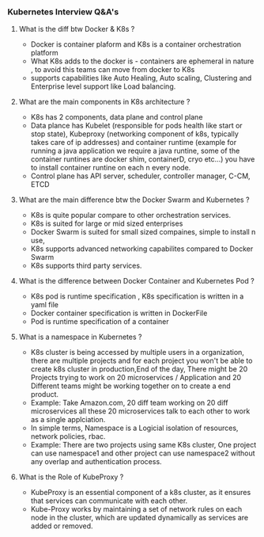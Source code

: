 ### Kubernetes Interview Q&A's

1. What is the diff btw Docker & K8s ?
    - Docker is container plaform and K8s is a container orchestration platform 
    - What K8s adds to the docker is - containers are ephemeral in nature , to avoid this teams can move from docker to K8s
    - supports capabilities like Auto Healing, Auto scaling, Clustering and Enterprise level support like Load balancing.


2. What are the main components in K8s architecture ? 
    - K8s has 2 components,  data plane and control plane
    - Data plance has Kubelet (responsible for pods health like start or stop state), Kubeproxy (networking component of k8s, typically takes care of ip addresses) and container runtime (example for running a java application we require a java runtine, some of the container runtines are docker shim, containerD, cryo etc...) you have to install container runtine on each n every node. 
    - Control plane has API server, scheduler, controller manager, C-CM, ETCD


3. What are the main difference btw the Docker Swarm and Kubernetes ?
    - K8s is quite popular compare to other orchestration services.
    - K8s is suited for large or mid sized enterprises
    - Docker Swarm is suited for small sized compaines, simple to  install n use, 
    - K8s supports advanced networking capabilites compared to Docker Swarm
    - K8s supports third party services.


4. What is the difference between Docker Container and Kubernetes Pod ? 
    - K8s pod is runtime specification , K8s specification is written in a yaml file
    - Docker container specification is written in DockerFile
    - Pod is runtime specification of a container


5. What is a namespace in Kubernetes ?
    - K8s cluster is being accessed by multiple users in a organization, there are multiple projects and for each project you won't be able to create k8s cluster in production,End of the day, There might be 20 Projects trying to work on 20 microservices / Application and 20 Different teams might be working together on to create a end product.
    - Example: Take Amazon.com, 20 diff team working on 20 diff microservices all these 20 microservices talk to each other to work as a single applciation. 
    - In simple terms, Namespace is a Logicial isolation of resources, network policies, rbac. 
    - Example: There are two projects using same K8s cluster, One project can use namespace1 and other project can use namespace2 without any overlap and authentication process.


6. What is the Role of KubeProxy ?
    - KubeProxy is an essential component of a k8s cluster, as it ensures that services can communicate with each other.
    - Kube-Proxy works by maintaining a set of network rules on each node in the cluster, which are updated dynamically as services are added or removed.